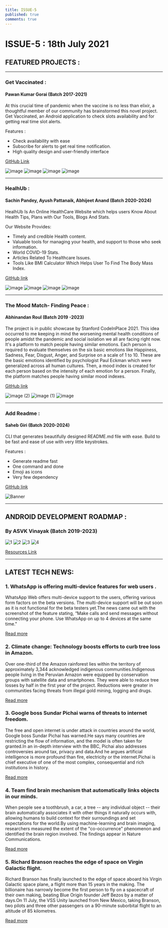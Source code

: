 ```yaml
---
title: ISSUE-5
published: true
comments: true
---
```


# **ISSUE-5** : 18th July 2021

## FEATURED PROJECTS :

---

### Get Vaccinated : 
#### Pawan Kumar Gorai (Batch 2017-2021)

At this crucial time of pandemic when the vaccine is no less than elixir, a thoughtful member of our community has brainstormed this novel project. Get Vaccinated, an Android application to check slots availability and for getting real time slot alerts.

Features :
* Check availability with ease
* Subscribe for alerts to get real time notification.
* High quality design and user-friendly interface

[GitHub Link](https://github.com/pawank0411/GetVaccinated)


![image](https://user-images.githubusercontent.com/53336715/126051393-4377cfa6-6bb5-430a-8014-ab7b131837cb.png)
![image](https://user-images.githubusercontent.com/53336715/126051394-cf868f2c-8540-4daa-ba6b-9048e8980528.png)
![image](https://user-images.githubusercontent.com/53336715/126051398-32a88c0a-01b1-4469-b987-bf8856c2b5c0.png)
![image](https://user-images.githubusercontent.com/53336715/126051399-e40c2522-d427-49f9-b1c1-c23ac87ac207.png)


---

### HealhUb :
#### Sachin Pandey, Ayush Pattanaik, Abhijeet Anand (Batch 2020-2024)

HealhUb Is An Online HealthCare Website which helps users Know About Health Tips, Plans with Our Tools, Blogs And Stats.

Our Website Provides:
* Timely and credible Health content.
* Valuable tools for managing your health, and support to those who seek information.
* World COVID-19 Stats.
* Articles Related To Healthcare Issues. 
* Tools Like BMI Calculator Which Helps User To Find The Body Mass Index.

[GitHub link](https://github.com/skpandey885/HealhUb)

![image](https://user-images.githubusercontent.com/53336715/126051453-2dc20440-9236-4b4e-bd84-7312e4e87862.png)
![image](https://user-images.githubusercontent.com/53336715/126051456-9d6d3223-c141-4eda-ae45-796175e42f03.png)
![image](https://user-images.githubusercontent.com/53336715/126051459-b475d7c5-7887-484b-930d-e5ea80a820de.png)
![image](https://user-images.githubusercontent.com/53336715/126051462-ffbe8eae-f3bd-4a95-9218-0b33ed7afcae.png)




---

### The Mood Match- Finding Peace :
#### Abhinandan Roul (Batch 2019 -2023)

The project is in public showcase by Stanford CodeInPlace 2021.
This idea occurred to me keeping in mind the worsening mental health conditions of people amidst the pandemic and social isolation we all are facing right now.
It's a platform to match people having similar emotions. Each person is required to evaluate themselves on the six basic emotions like Happiness, Sadness, Fear, Disgust, Anger, and Surprise on a scale of 1 to 10. These are the basic emotions identified by psychologist Paul Eckman which were generalized across all human cultures.
Then, a mood index is created for each person based on the intensity of each emotion for a person. Finally, the platform matches people having similar mood indexes.


[GitHub link](https://github.com/AbhinandanRoul/TheMoodMatch)

![image (2)](https://user-images.githubusercontent.com/53336715/126051512-8e90c55d-c751-4ba9-9b3b-ffa537657668.png)
![image (1)](https://user-images.githubusercontent.com/53336715/126051514-d3ae2e2a-7b7b-4296-9a3c-5f3b47e3834a.png)
![image](https://user-images.githubusercontent.com/53336715/126051515-803ad996-9bdb-428a-813e-0efb00bdff2a.png)



---

### Add Readme : 
#### Saheb Giri (Batch 2020-2024)

CLI that generates beautifully designed README.md file with ease. Build to be fast and ease of use with very little keystrokes.

Features :
* Generate readme fast
* One command and done
* Emoji as icons
* Very few dependency


[GitHub link](https://github.com/iamsahebgiri/add-readme)


![Banner](https://user-images.githubusercontent.com/53336715/126051561-ee32ca11-211f-429b-ad65-e5ccc669f68e.png)


---


## ANDROID DEVELOPMENT ROADMAP : 
### By ASVK Vinayak (Batch 2019-2023)

![1](https://user-images.githubusercontent.com/53336715/126051618-bf451979-6c3b-49e5-8f4f-3fff90ce1663.png)
![2](https://user-images.githubusercontent.com/53336715/126051619-d25eaa99-57a5-40e4-a49b-e186f7e2c08b.png)
![3](https://user-images.githubusercontent.com/53336715/126051620-6c655c2d-f324-4d6f-9ea9-3ee6879973a2.png)
![4](https://user-images.githubusercontent.com/53336715/126051622-d77dcad9-c7d0-4954-b892-22b6d03ade68.png)

[Resources Link](http://tiny.cc/roadmap_details)

---

## LATEST TECH NEWS: 

### 1. WhatsApp is offering multi-device features for web users . 

WhatsApp Web offers multi-device support to the users, offering various form factors on the beta versions. The multi-device support will be out soon as it is not functional for the beta testers yet.The news came out with the screenshot of the feature stating, “Make calls and send messages without connecting your phone. Use WhatsApp on up to 4 devices at the same time."

[Read more](https://content.techgig.com/whatsapp-is-offering-multi-device-features-for-web-users/articleshow/84349764.cms)

### 2. Climate change: Technology boosts efforts to curb tree loss in Amazon. 

Over one-third of the Amazon rainforest lies within the territory of approximately 3,344 acknowledged indigenous communities.Indigenous people living in the Peruvian Amazon were equipped by conservation groups with satellite data and smartphones.
They were able to reduce tree losses by half in the first year of the project.
Reductions were greater in communities facing threats from illegal gold mining, logging and drugs.

[Read more](https://www.bbc.com/news/science-environment-57807544)

### 3. Google boss Sundar Pichai warns of threats to internet freedom. 

The free and open internet is under attack in countries around the world, Google boss Sundar Pichai has warned.He says many countries are restricting the flow of information, and the model is often taken for granted.In an in-depth interview with the BBC, Pichai also addresses controversies around tax, privacy and data.And he argues artificial intelligence is more profound than fire, electricity or the internet.Pichai is chief executive of one of the most complex, consequential and rich institutions in history.

[Read more](https://www.bbc.com/news/technology-57763382)

### 4. Team find brain mechanism that automatically links objects in our minds. 

When people see a toothbrush, a car, a tree -- any individual object -- their brain automatically associates it with other things it naturally occurs with, allowing humans to build context for their surroundings and set expectations for the world.By using machine-learning and brain imaging, researchers measured the extent of the "co-occurrence" phenomenon and identified the brain region involved. The findings appear in Nature Communications.

[Read more](https://www.sciencedaily.com/releases/2021/07/210708134756.htm)

### 5. Richard Branson reaches the edge of space on Virgin Galactic flight.

Richard Branson has finally launched to the edge of space aboard his Virgin Galactic space plane, a flight more than 15 years in the making. The billionaire has narrowly become the first person to fly on a spacecraft of their own making, beating Blue Origin founder Jeff Bezos by a matter of days.On 11 July, the VSS Unity launched from New Mexico, taking Branson, two pilots and three other passengers on a 90-minute suborbital flight to an altitude of 85 kilometres.

[Read more](https://www.newscientist.com/article/2283785-richard-branson-reaches-the-edge-of-space-on-virgin-galactic-flight/)















